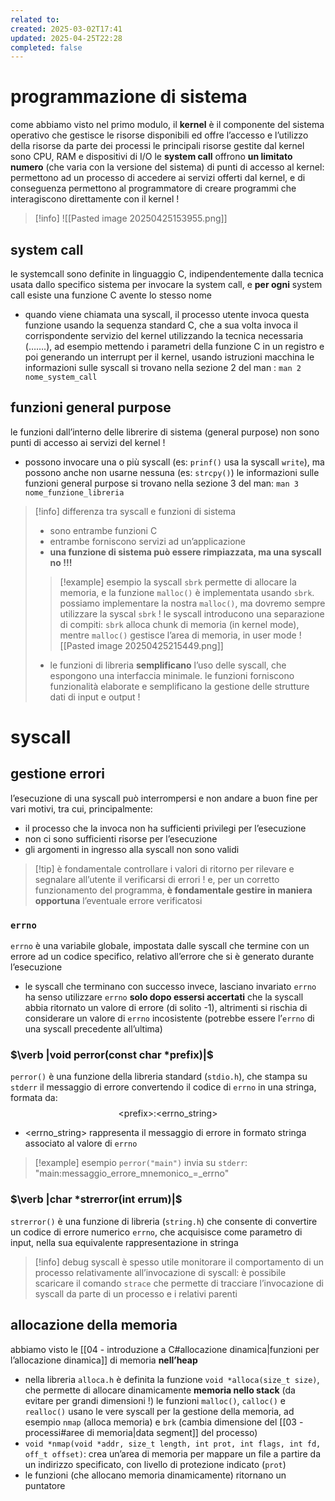 ```yaml
---
related to: 
created: 2025-03-02T17:41
updated: 2025-04-25T22:28
completed: false
---
```

# programmazione di sistema
come abbiamo visto nel primo modulo, il **kernel** è il componente del sistema operativo che gestisce le risorse disponibili ed offre l’accesso e l’utilizzo della risorse da parte dei processi
le principali risorse gestite dal kernel sono CPU, RAM e dispositivi di I/O
le **system call** offrono **un limitato numero** (che varia con la versione del sistema) di punti di accesso al kernel: permettono ad un processo di accedere ai servizi offerti dal kernel, e di conseguenza permettono al programmatore di creare programmi che interagiscono direttamente con il kernel !
>[!info]
![[Pasted image 20250425153955.png]]
## system call
le systemcall sono definite in linguaggio C, indipendentemente dalla tecnica usata dallo specifico sistema per invocare la system call, e **per ogni** system call esiste una funzione C avente lo stesso nome
- quando viene chiamata una syscall, il processo utente invoca questa funzione usando la sequenza standard C, che a sua volta invoca il corrispondente servizio del kernel utilizzando la tecnica necessaria (…….), ad esempio  mettendo i parametri della funzione C in un registro e poi generando un interrupt per il kernel, usando istruzioni macchina
le informazioni sulle syscall si trovano nella sezione 2 del man : `man 2 nome_system_call`
## funzioni general purpose
le funzioni dall’interno delle librerire di sistema (general purpose) non sono punti di accesso ai servizi del kernel !
- possono invocare una o più syscall (es: `prinf()` usa la syscall `write`), ma possono anche non usarne nessuna (es: `strcpy()`)
le informazioni sulle funzioni general purpose si trovano nella sezione 3 del man: `man 3 nome_funzione_libreria`
>[!info] differenza tra syscall e funzioni di sistema
>- sono entrambe funzioni C
>- entrambe forniscono servizi ad un’applicazione
>- **una funzione di sistema può essere rimpiazzata, ma una syscall no !!!**
>>[!example] esempio
>la syscall `sbrk` permette di allocare la memoria, e la funzione `malloc()` è implementata usando `sbrk`. possiamo implementare la nostra `malloc()`, ma dovremo sempre utilizzare la syscal `sbrk` !
>le syscall introducono una separazione di compiti: `sbrk` alloca chunk di memoria (in kernel mode), mentre `malloc()` gestisce l’area di memoria, in user mode
![[Pasted image 20250425215449.png]]
>- le funzioni di libreria **semplificano** l’uso delle syscall, che espongono una interfaccia minimale. le funzioni forniscono funzionalità elaborate e semplificano la gestione delle strutture dati di input e output !


# syscall
## gestione errori
l’esecuzione di una syscall può interrompersi e non andare a buon fine per vari motivi, tra cui, principalmente:
- il processo che la invoca non ha sufficienti privilegi per l’esecuzione
- non ci sono sufficienti risorse per l’esecuzione
- gli argomenti in ingresso alla syscall non sono validi
>[!tip] è fondamentale controllare i valori di ritorno per rilevare e segnalare all’utente il verificarsi di errori !
e, per un corretto funzionamento del programma, **è fondamentale gestire in maniera opportuna** l’eventuale errore verificatosi
### `errno`
`errno` è una variabile globale, impostata dalle syscall che termine con un errore ad un codice specifico, relativo all’errore che si è generato durante l’esecuzione
- le syscall che terminano con successo invece, lasciano invariato `errno`
ha senso utilizzare `errno` **solo dopo essersi accertati** che la syscall abbia ritornato un valore di errore (di solito -1), altrimenti si rischia di considerare un valore di `errno` incosistente (potrebbe essere l’`errno` di una syscall precedente all’ultima)
### $\verb |void perror(const char *prefix)|$
`perror()` è una funzione della libreria standard (`stdio.h`), che stampa su `stderr` il messaggio di errore convertendo il codice di `errno` in una stringa, formata da:
$$
\text{<prefix>:<errno\_string>}
$$
- $\text{<errno\_string>}$ rappresenta il messaggio di errore in formato stringa associato al valore di `errno`
>[!example] esempio
`perror("main")` invia su `stderr`:
$\text{"main:messaggio\_errore\_mnemonico\_=\_errno"}$
### $\verb |char *strerror(int errum)|$
`strerror()` è una funzione di libreria (`string.h`) che consente di convertire un codice di errore numerico `errno`, che acquisisce come parametro di input, nella sua equivalente rappresentazione in stringa

>[!info] debug syscall
è spesso utile monitorare il comportamento di un processo relativamente all’invocazione di syscall: è possibile scaricare il comando `strace` che permette di tracciare l’invocazione di syscall da parte di un processo e i relativi parenti
## allocazione della memoria
abbiamo visto le [[04 - introduzione a C#allocazione dinamica|funzioni per l’allocazione dinamica]] di memoria **nell’heap**
- nella libreria `alloca.h` è definita la funzione `void *alloca(size_t size)`, che permette di allocare dinamicamente **memoria nello stack** (da evitare per grandi dimensioni !)
le funzioni `malloc()`, `calloc()` e `realloc()` usano le vere syscall per la gestione della memoria, ad esempio `nmap` (alloca memoria) e `brk` (cambia dimensione del [[03 - processi#aree di memoria|data segment]] del processo)
- `void *nmap(void *addr, size_t length, int prot, int flags, int fd, off_t offset)`: crea un’area di memoria per mappare un file a partire da un indirizzo specificato, con livello di protezione indicato (`prot`)
- le funzioni (che allocano memoria dinamicamente) ritornano un puntatore 